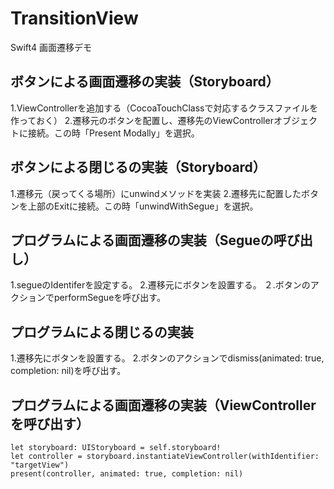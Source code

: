 # TransitionView
Swift4 画面遷移デモ

## ボタンによる画面遷移の実装（Storyboard）
1.ViewControllerを追加する（CocoaTouchClassで対応するクラスファイルを作っておく）
2.遷移元のボタンを配置し、遷移先のViewControllerオブジェクトに接続。この時「Present Modally」を選択。

## ボタンによる閉じるの実装（Storyboard）
1.遷移元（戻ってくる場所）にunwindメソッドを実装
2.遷移先に配置したボタンを上部のExitに接続。この時「unwindWithSegue」を選択。

## プログラムによる画面遷移の実装（Segueの呼び出し）
1.segueのIdentiferを設定する。
2.遷移元にボタンを設置する。
２.ボタンのアクションでperformSegueを呼び出す。

## プログラムによる閉じるの実装
1.遷移先にボタンを設置する。
2.ボタンのアクションでdismiss(animated: true, completion: nil)を呼び出す。

## プログラムによる画面遷移の実装（ViewControllerを呼び出す）
```
let storyboard: UIStoryboard = self.storyboard!
let controller = storyboard.instantiateViewController(withIdentifier: "targetView")
present(controller, animated: true, completion: nil)
```
